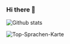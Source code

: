 ### Hi there 👋
![Github stats]( https://github-readme-stats.vercel.app/api?username=shinokoda&theme=highcontrast&show_icons=true&count_private=true )

![Top-Sprachen-Karte](https://github-readme-stats.vercel.app/api/top-langs/?username=Gabriella1991)
<!--
**Gabriella1991/Gabriella1991** is a ✨ _special_ ✨ repository because its `README.md` (this file) appears on your GitHub profile.

Here are some ideas to get you started:

- 🔭 I’m currently working on ...
- 🌱 I’m currently learning ...
- 👯 I’m looking to collaborate on ...
- 🤔 I’m looking for help with ...
- 💬 Ask me about ...
- 📫 How to reach me: Xing Profil : https://www.xing.com/profile/Gabriella_NagyGiessing/cv
- 😄 Pronouns: ...
- ⚡ Fun fact: ...
-->
